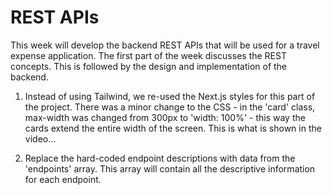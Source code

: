 # REST APIs

This week will develop the backend REST APIs that will be used for a travel expense application.  The first part of the week discusses the REST concepts.  This is followed by the design and implementation of the backend.

1. Instead of using Tailwind, we re-used the Next.js styles for this part of the project.  There was a minor change to the CSS - in the 'card' class, max-width was changed from 300px to 'width: 100%' - this way the cards extend the entire width of the screen.  This is what is shown in the video...

2.  Replace the hard-coded endpoint descriptions with data from the 'endpoints' array.  This array will contain all the descriptive information for each endpoint.

